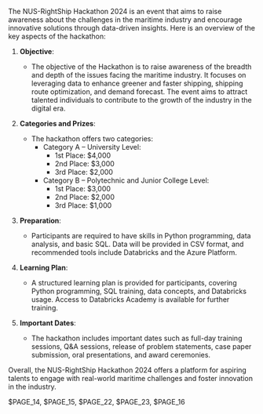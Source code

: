 The NUS-RightShip Hackathon 2024 is an event that aims to raise awareness about the challenges in the maritime industry and encourage innovative solutions through data-driven insights. Here is an overview of the key aspects of the hackathon:

1. **Objective**:
   - The objective of the Hackathon is to raise awareness of the breadth and depth of the issues facing the maritime industry. It focuses on leveraging data to enhance greener and faster shipping, shipping route optimization, and demand forecast. The event aims to attract talented individuals to contribute to the growth of the industry in the digital era.

2. **Categories and Prizes**:
   - The hackathon offers two categories:
     - Category A – University Level:
       - 1st Place: $4,000
       - 2nd Place: $3,000
       - 3rd Place: $2,000
     - Category B – Polytechnic and Junior College Level:
       - 1st Place: $3,000
       - 2nd Place: $2,000
       - 3rd Place: $1,000

3. **Preparation**:
   - Participants are required to have skills in Python programming, data analysis, and basic SQL. Data will be provided in CSV format, and recommended tools include Databricks and the Azure Platform.

4. **Learning Plan**:
   - A structured learning plan is provided for participants, covering Python programming, SQL training, data concepts, and Databricks usage. Access to Databricks Academy is available for further training.

5. **Important Dates**:
   - The hackathon includes important dates such as full-day training sessions, Q&A sessions, release of problem statements, case paper submission, oral presentations, and award ceremonies.

Overall, the NUS-RightShip Hackathon 2024 offers a platform for aspiring talents to engage with real-world maritime challenges and foster innovation in the industry.

$PAGE_14, $PAGE_15, $PAGE_22, $PAGE_23, $PAGE_16
